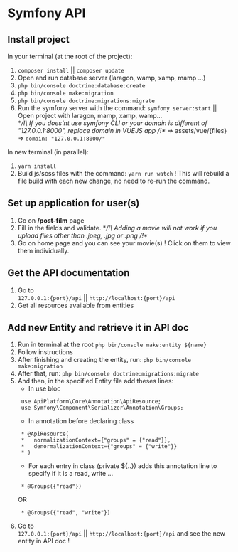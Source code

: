 # Symfony API

## Install project
In your terminal (at the root of the project):

1. `composer install` || `composer update`
2. Open and run database server (laragon, wamp, xamp, mamp ...)
3. `php bin/console doctrine:database:create`
4. `php bin/console make:migration`
5. `php bin/console doctrine:migrations:migrate`
6. Run the symfony server with the command: `symfony server:start` || Open project with laragon, mamp, xamp, wamp...  
  **/!\ If you does'nt use symfony CLI or your domain is different of "127.0.0.1:8000", replace domain in VUEJS app /!\** =>  assets/vue/{files} => `domain: "127.0.0.1:8000/"`

In new terminal (in parallel):
1. `yarn install`
2. Build js/scss files with the command: `yarn run watch` ! This will rebuild a file build with each new change, no need to re-run the command.


## Set up application for user(s)

1. Go on **/post-film** page
2. Fill in the fields and validate. **/!\ Adding a movie will not work if you upload files other than .jpeg, .jpg or .png /!\**
3. Go on home page and you can see your movie(s) ! Click on them to view them individually.

## Get the API documentation
1. Go to   
  `127.0.0.1:{port}/api` || `http://localhost:{port}/api`  
2. Get all resources available from entities

## Add new Entity and retrieve it in API doc
1. Run in terminal at the root `php bin/console make:entity ${name}`
2. Follow instructions
3. After finishing and creating the entity, run: `php bin/console make:migration`
4. After that, run: `php bin/console doctrine:migrations:migrate`
5. And then, in the specified Entity file add theses lines:
   - In use bloc
   ```
    use ApiPlatform\Core\Annotation\ApiResource;
    use Symfony\Component\Serializer\Annotation\Groups;
   ```
   - In annotation before declaring class
   ```
    * @ApiResource(
    *   normalizationContext={"groups" = {"read"}},
    *   denormalizationContext={"groups" = {"write"}}
    * )
   ```
   - For each entry in class (private ${..}) adds this annotation line to specify if it is a read, write ...
   ```
    * @Groups({"read"})
   ```
   OR
   ```
    * @Groups({"read", "write"})
   ```
6. Go to   
  `127.0.0.1:{port}/api` || `http://localhost:{port}/api` and see the new entity in API doc !
